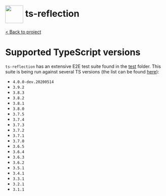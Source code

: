 <h1>
  <img height="56px" width="auto" src="https://raw.githubusercontent.com/janjakubnanista/ts-reflection/main/res/ts-reflection.png" align="center"/>
  <span>ts-reflection</span>
</h1>

<a href="https://github.com/janjakubnanista/ts-reflection">&lt; Back to project</a>

# Supported TypeScript versions

`ts-reflection` has an extensive E2E test suite found in the [test](https://github.com/janjakubnanista/ts-reflection/tree/main/test) folder. This suite is being run against several TS versions (the list can be found [here](https://github.com/janjakubnanista/ts-reflection/blob/main/scripts/versions.txt)):

- `4.0.0-dev.20200514`
- `3.9.2`
- `3.8.3`
- `3.8.2`
- `3.8.1`
- `3.8.0`
- `3.7.5`
- `3.7.4`
- `3.7.3`
- `3.7.2`
- `3.7.1`
- `3.7.0`
- `3.6.5`
- `3.6.4`
- `3.6.3`
- `3.6.2`
- `3.5.1`
- `3.4.1`
- `3.3.1`
- `3.2.1`
- `3.1.1`